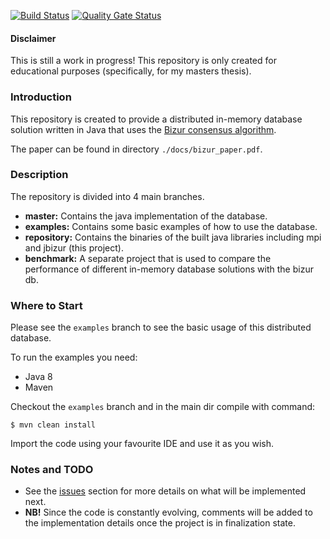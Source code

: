 [![Build Status](https://api.travis-ci.com/mboysan/jbizur.svg?branch=master)](https://travis-ci.com/mboysan/jbizur)
[![Quality Gate Status](https://sonarcloud.io/api/project_badges/measure?project=mboysan_jbizur&metric=alert_status)](https://sonarcloud.io/dashboard?id=mboysan_jbizur)

#### Disclaimer
This is still a work in progress! This repository is only
created for educational purposes (specifically, for my 
masters thesis).


### Introduction

This repository is created to provide a distributed in-memory
database solution written in Java that uses the [Bizur consensus algorithm](https://arxiv.org/pdf/1702.04242.pdf).

The paper can be found in directory ```./docs/bizur_paper.pdf```.


### Description

The repository is divided into 4 main branches.

* **master:** Contains the java implementation of the database.
* **examples:** Contains some basic examples of how to use the database.
* **repository:** Contains the binaries of the built java libraries including mpi and jbizur (this project).
* **benchmark:** A separate project that is used to compare the performance of different in-memory database solutions with the bizur db.


### Where to Start

Please see the ```examples``` branch to see the basic usage 
of this distributed database.

To run the examples you need:
* Java 8
* Maven

Checkout the ```examples``` branch and in the main dir 
compile with command:
```
$ mvn clean install
```
Import the code using your favourite IDE and use it as you
wish.


### Notes and TODO

* See the [issues](https://github.com/mboysan/jbizur/issues)
section for more details on what will be implemented next.
* **NB!** Since the code is constantly evolving, comments 
will be added to the implementation details once the 
project is in finalization state.
